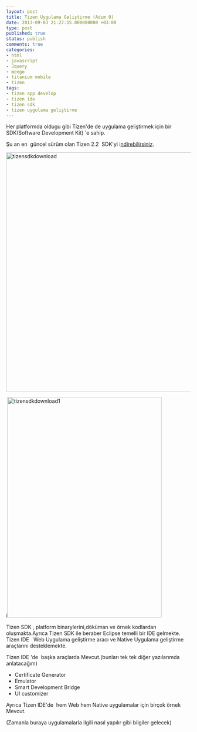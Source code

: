```yaml
---
layout: post
title: Tizen Uygulama Geliştirme (Adım 0)
date: 2013-09-03 21:27:15.000000000 +03:00
type: post
published: true
status: publish
comments: true
categories:
- html
- javascript
- Jquery
- meego
- titanium mobile
- tizen
tags:
- tizen app develop
- tizen ide
- tizen sdk
- tizen uygulama geliştirme
---
```

<p>Her platformda oldugu gibi Tizen'de de uygulama geliştirmek için bir SDK(Software Development Kit) 'e sahip.</p>
<p>Şu an en  güncel sürüm olan Tizen 2.2  SDK'yi i<a href="https://developer.tizen.org/">ndirebilirsiniz</a>.</p>
<p><a href="http://nazirdogan.files.wordpress.com/2013/09/tizensdkdownload.png"><img class="alignnone size-medium wp-image-87" alt="tizensdkdownload" src="{{ site.baseurl }}/assets/tizensdkdownload.png?w=300" width="600" height="652" /></a></p>
<p>i<a href="http://nazirdogan.files.wordpress.com/2013/09/tizensdkdownload1.png"><img class="alignnone size-medium wp-image-91" alt="tizensdkdownload1" src="{{ site.baseurl }}/assets/tizensdkdownload1.png?w=221" width="421" height="600" /></a></p>
<p>Tizen SDK , platform binarylerini,döküman ve örnek kodlardan oluşmakta.Ayrıca Tizen SDK ile beraber Eclipse temelli bir IDE gelmekte.<br />
Tizen IDE   Web Uygulama geliştirme aracı ve Native Uygulama geliştirme araçlarını desteklemekte.</p>
<p>Tizen IDE 'de  başka araçlarda Mevcut.(bunları tek tek diğer yazılarımda anlatacağım)</p>
<ul>
<li>Certificate Generator</li>
<li>Emulator</li>
<li>Smart Development Bridge</li>
<li>UI customizer</li>
</ul>
<p>Ayrıca Tizen IDE'de  hem Web hem Native uygulamalar için birçok örnek Mevcut.</p>
<p>(Zamanla buraya uygulamalarla ilgili nasıl yapılır gibi bilgiler gelecek)</p>
